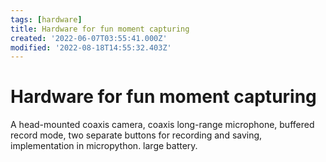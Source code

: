 ```yaml
---
tags: [hardware]
title: Hardware for fun moment capturing
created: '2022-06-07T03:55:41.000Z'
modified: '2022-08-18T14:55:32.403Z'
---
```


# Hardware for fun moment capturing

A head-mounted coaxis camera, coaxis long-range microphone, buffered record mode, two separate buttons for recording and saving, implementation in micropython. large battery.
